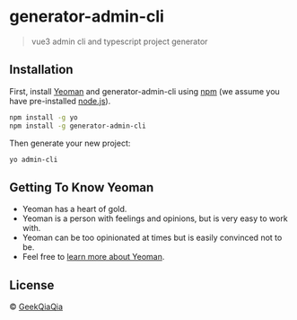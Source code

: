 <!--
 * @Author: GeekQiaQia
 * @Date: 2022-04-14 18:51:43
 * @LastEditTime: 2022-04-14 20:36:21
 * @LastEditors: GeekQiaQia
 * @Description: 
 * @FilePath: /generator-admin-cli/README.md
-->
# generator-admin-cli

> vue3 admin cli  and typescript project generator

## Installation

First, install [Yeoman](http://yeoman.io) and generator-admin-cli using [npm](https://www.npmjs.com/) (we assume you have pre-installed [node.js](https://nodejs.org/)).

```bash
npm install -g yo
npm install -g generator-admin-cli
```

Then generate your new project:

```bash
yo admin-cli
```

## Getting To Know Yeoman

 * Yeoman has a heart of gold.
 * Yeoman is a person with feelings and opinions, but is very easy to work with.
 * Yeoman can be too opinionated at times but is easily convinced not to be.
 * Feel free to [learn more about Yeoman](http://yeoman.io/).

## License

 © [GeekQiaQia]()


